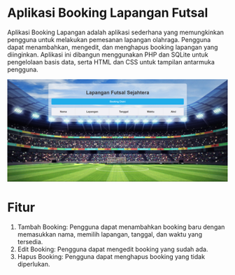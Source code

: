 # Aplikasi Booking Lapangan Futsal

Aplikasi Booking Lapangan adalah aplikasi sederhana yang memungkinkan pengguna untuk melakukan pemesanan lapangan olahraga. Pengguna dapat menambahkan, mengedit, dan menghapus booking lapangan yang diinginkan. Aplikasi ini dibangun menggunakan PHP dan SQLite untuk pengelolaan basis data, serta HTML dan CSS untuk tampilan antarmuka pengguna.

![](ss.png)

# Fitur

1. Tambah Booking: Pengguna dapat menambahkan booking baru dengan memasukkan nama, memilih lapangan, tanggal, dan waktu yang tersedia.
1. Edit Booking: Pengguna dapat mengedit booking yang sudah ada.
1. Hapus Booking: Pengguna dapat menghapus booking yang tidak diperlukan.
